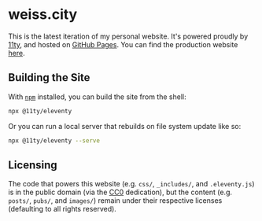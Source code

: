 # weiss.city

This is the latest iteration of my personal website. It's powered proudly by [11ty][11ty], and
hosted on [GitHub Pages][gh-pages]. You can find the production website [here][awe].

## Building the Site

With [`npm`][npm] installed, you can build the site from the shell:
```bash
npx @11ty/eleventy
```

Or you can run a local server that rebuilds on file system update like so:
```bash
npx @11ty/eleventy --serve
```

## Licensing

The code that powers this website (e.g. `css/`, `_includes/`, and `.eleventy.js`) is in the public domain
(via the [CC0][cc0] dedication), but the content (e.g. `posts/`, `pubs/`, and `images/`) remain
under their respective licenses (defaulting to all rights reserved).

[awe]: https://weiss.city/
[11ty]: https://www.11ty.dev
[hakyll]: http://jaspervdj.be/hakyll/
[gh-pages]: https://pages.github.com/
[npm]: https://www.npmjs.com
[stack]: https://haskellstack.org/
[cc0]: https://creativecommons.org/share-your-work/public-domain/cc0/
